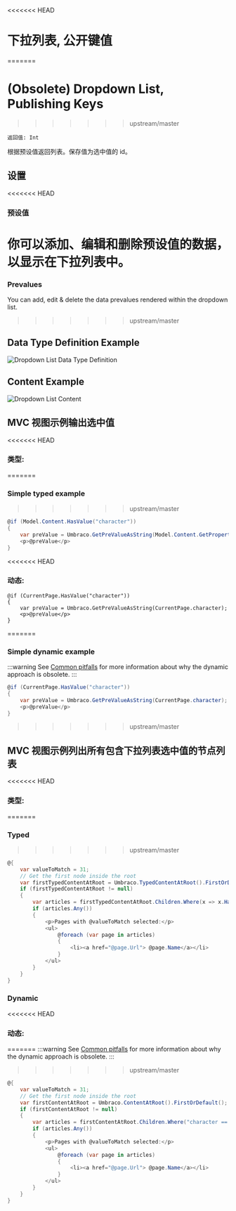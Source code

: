 <<<<<<< HEAD
# 下拉列表, 公开键值
=======
# (Obsolete) Dropdown List, Publishing Keys
>>>>>>> upstream/master

`返回值: Int`

根据预设值返回列表。保存值为选中值的 id。

## 设置

<<<<<<< HEAD
### 预设值
你可以添加、编辑和删除预设值的数据，以显示在下拉列表中。
=======
### Prevalues

You can add, edit & delete the data prevalues rendered within the dropdown list.
>>>>>>> upstream/master

## Data Type Definition Example

![Dropdown List Data Type Definition](images/Dropdown-List-Keys-DataType.png)

## Content Example

![Dropdown List Content](images/Dropdown-List-Keys-Content.png)

## MVC 视图示例输出选中值

<<<<<<< HEAD
### 类型:
=======
### Simple typed example
>>>>>>> upstream/master

```csharp
@if (Model.Content.HasValue("character"))
{
    var preValue = Umbraco.GetPreValueAsString(Model.Content.GetPropertyValue<int>("character"));
    <p>@preValue</p>
}
```

<<<<<<< HEAD
### 动态:     
                         
    @if (CurrentPage.HasValue("character"))
    {
        var preValue = Umbraco.GetPreValueAsString(CurrentPage.character);
        <p>@preValue</p>        
    }    
=======
### Simple dynamic example

:::warning
See [Common pitfalls](https://our.umbraco.com/documentation/reference/Common-Pitfalls/#dynamics) for more information about why the dynamic approach is obsolete.
:::

```csharp
@if (CurrentPage.HasValue("character"))
{
    var preValue = Umbraco.GetPreValueAsString(CurrentPage.character);
    <p>@preValue</p>
}
```
>>>>>>> upstream/master

## MVC 视图示例列出所有包含下拉列表选中值的节点列表

<<<<<<< HEAD
### 类型:
=======
### Typed
>>>>>>> upstream/master

```csharp
@{
    var valueToMatch = 31;
    // Get the first node inside the root
    var firstTypedContentAtRoot = Umbraco.TypedContentAtRoot().FirstOrDefault();
    if (firstTypedContentAtRoot != null)
    {
        var articles = firstTypedContentAtRoot.Children.Where(x => x.HasValue("character") && x.GetPropertyValue<int>("character") == valueToMatch);
        if (articles.Any())
        {
            <p>Pages with @valueToMatch selected:</p>
            <ul>
                @foreach (var page in articles)
                {
                    <li><a href="@page.Url"> @page.Name</a></li>
                }
            </ul>
        }
    }
}
```

### Dynamic

<<<<<<< HEAD
### 动态:                             
=======
:::warning
See [Common pitfalls](https://our.umbraco.com/documentation/reference/Common-Pitfalls/#dynamics) for more information about why the dynamic approach is obsolete.
:::
>>>>>>> upstream/master

```csharp
@{
    var valueToMatch = 31;
    // Get the first node inside the root
    var firstContentAtRoot = Umbraco.ContentAtRoot().FirstOrDefault();
    if (firstContentAtRoot != null)
    {
        var articles = firstContentAtRoot.Children.Where("character == @0", valueToMatch);
        if (articles.Any())
        {
            <p>Pages with @valueToMatch selected:</p>
            <ul>
                @foreach (var page in articles)
                {
                    <li><a href="@page.Url"> @page.Name</a></li>
                }
            </ul>
        }
    }
}
```
